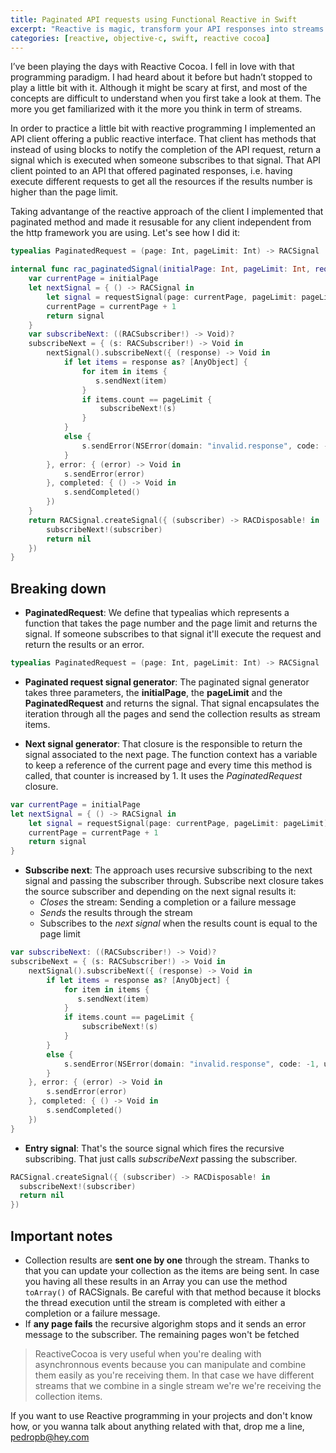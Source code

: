 ```yaml
---
title: Paginated API requests using Functional Reactive in Swift
excerpt: "Reactive is magic, transform your API responses into streams of data and you'll se how easy is to build for example paginated API requests"
categories: [reactive, objective-c, swift, reactive cocoa]
---
```


I’ve been playing the days with Reactive Cocoa. I fell in love with that programming paradigm. I had heard about it before but hadn’t stopped to play a little bit with it.
Although it might be scary at first, and most of the concepts are difficult to understand when you first take a look at them. The more you get familiarized with it the more you think in term of streams.

In order to practice a little bit with reactive programming I implemented an API client offering a public reactive interface. That client has methods that instead of using blocks to notify the completion of the API request, return a signal which is executed when someone subscribes to that signal. That API client pointed to an API that offered paginated responses, i.e. having execute different requests to get all the resources if the results number is higher than the page limit.

Taking advantange of the reactive approach of the client I implemented that paginated method and made it resusable for any client independent from the http framework you are using. Let's see how I did it:

```swift
typealias PaginatedRequest = (page: Int, pageLimit: Int) -> RACSignal

internal func rac_paginatedSignal(initialPage: Int, pageLimit: Int, requestSignal: PaginatedRequest) -> RACSignal {
    var currentPage = initialPage
    let nextSignal = { () -> RACSignal in
        let signal = requestSignal(page: currentPage, pageLimit: pageLimit)
        currentPage = currentPage + 1
        return signal
    }
    var subscribeNext: ((RACSubscriber!) -> Void)?
    subscribeNext = { (s: RACSubscriber!) -> Void in
        nextSignal().subscribeNext({ (response) -> Void in
            if let items = response as? [AnyObject] {
                for item in items {
                   s.sendNext(item)
                }
                if items.count == pageLimit {
                    subscribeNext!(s)
                }
            }
            else {
                s.sendError(NSError(domain: "invalid.response", code: -1, userInfo: nil))
            }
        }, error: { (error) -> Void in
            s.sendError(error)
        }, completed: { () -> Void in
            s.sendCompleted()
        })
    }
    return RACSignal.createSignal({ (subscriber) -> RACDisposable! in
        subscribeNext!(subscriber)
        return nil
    })
}
```

## Breaking down

- **PaginatedRequest**: We define that typealias which represents a function that takes the page number and the page limit and returns the signal. If someone subscribes to that signal it'll execute the request and return the results or an error.

```swift
typealias PaginatedRequest = (page: Int, pageLimit: Int) -> RACSignal
```

- **Paginated request signal generator**: The paginated signal generator takes three parameters, the **initialPage**, the **pageLimit** and the **PaginatedRequest** and returns the signal. That signal encapsulates the iteration through all the pages and send the collection results as stream items.

- **Next signal generator**: That closure is the responsible to return the signal associated to the next page. The function context has a variable to keep a reference of the current page and every time this method is called, that counter is increased by 1. It uses the _PaginatedRequest_ closure.

```swift
var currentPage = initialPage
let nextSignal = { () -> RACSignal in
    let signal = requestSignal(page: currentPage, pageLimit: pageLimit)
    currentPage = currentPage + 1
    return signal
}
```

- **Subscribe next**: The approach uses recursive subscribing to the next signal and passing the subscriber through. Subscribe next closure takes the source subscriber and depending on the next signal results it:
  - _Closes_ the stream: Sending a completion or a failure message
  - _Sends_ the results through the stream
  - Subscribes to the _next signal_ when the results count is equal to the page limit

```swift
var subscribeNext: ((RACSubscriber!) -> Void)?
subscribeNext = { (s: RACSubscriber!) -> Void in
    nextSignal().subscribeNext({ (response) -> Void in
        if let items = response as? [AnyObject] {
            for item in items {
               s.sendNext(item)
            }
            if items.count == pageLimit {
                subscribeNext!(s)
            }
        }
        else {
            s.sendError(NSError(domain: "invalid.response", code: -1, userInfo: nil))
        }
    }, error: { (error) -> Void in
        s.sendError(error)
    }, completed: { () -> Void in
        s.sendCompleted()
    })
}
```

- **Entry signal**: That's the source signal which fires the recursive subscribing. That just calls _subscribeNext_ passing the subscriber.

```swift
RACSignal.createSignal({ (subscriber) -> RACDisposable! in
  subscribeNext!(subscriber)
  return nil
})
```

## Important notes

- Collection results are **sent one by one** through the stream. Thanks to that you can update your collection as the items are being sent. In case you having all these results in an Array you can use the method `toArray()` of RACSignals. Be careful with that method because it blocks the thread execution until the stream is completed with either a completion or a failure message.
- If **any page fails** the recursive algorighm stops and it sends an error message to the subscriber. The remaining pages won't be fetched

> ReactiveCocoa is very useful when you're dealing with asynchronnous events because you can manipulate and combine them easily as you're receiving them. In that case we have different streams that we combine in a single stream we're we're receiving the collection items.

If you want to use Reactive programming in your projects and don't know how, or you wanna talk about anything related with that, drop me a line, [pedropb@hey.com](mailto://pedropb@hey.com)
